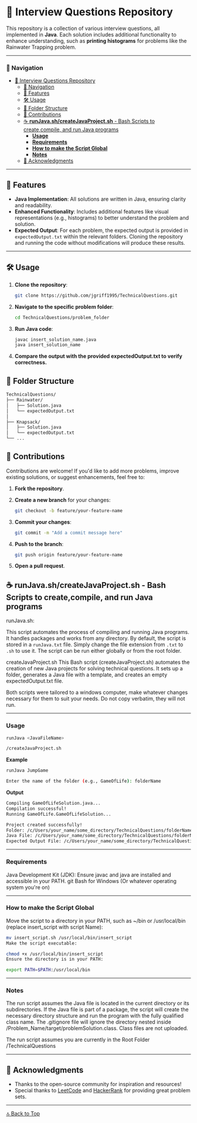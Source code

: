 # 📂 Interview Questions Repository

This repository is a collection of various interview questions, all implemented in **Java**. Each solution includes additional functionality to enhance understanding, such as **printing histograms** for problems like the Rainwater Trapping problem.

---

### 🔗 Navigation
- [📂 Interview Questions Repository](#-interview-questions-repository)
    - [🔗 Navigation](#-navigation)
  - [🚀 Features](#-features)
  - [🛠️ Usage](#️-usage)
  - [📂 Folder Structure](#-folder-structure)
  - [🤝 Contributions](#-contributions)
  - [☕ **runJava.sh/createJavaProject.sh** - Bash Scripts to create,compile, and run Java programs](#-runjavashcreatejavaprojectsh---bash-scripts-to-createcompile-and-run-java-programs)
    - [**Usage**](#usage)
    - [**Requirements**](#requirements)
    - [**How to make the Script Global**](#how-to-make-the-script-global)
    - [**Notes**](#notes)
  - [🙏 Acknowledgments](#-acknowledgments)

---

## 🚀 Features

- **Java Implementation**: All solutions are written in Java, ensuring clarity and readability.
- **Enhanced Functionality**: Includes additional features like visual representations (e.g., histograms) to better understand the problem and solution.
- **Expected Output**: For each problem, the expected output is provided in `expectedOutput.txt` within the relevant folders. Cloning the repository and running the code without modifications will produce these results.

---

## 🛠️ Usage

1. **Clone the repository**:
   ```bash
   git clone https://github.com/jgriff1995/TechnicalQuestions.git
   ```

2. **Navigate to the specific problem folder**:
   ```bash
   cd TechnicalQuestions/problem_folder
   ```
3. **Run Java code**:
   ```bash
   javac insert_solution_name.java
   java insert_solution_name
   ``` 

4. **Compare the output with the provided expectedOutput.txt to verify correctness.**

## 📂 Folder Structure

```bash
TechnicalQuestions/
├── Rainwater/
│   ├── Solution.java
│   └── expectedOutput.txt
│   
├── Knapsack/
│   ├── Solution.java
│   └── expectedOutput.txt
└── ...
```
## 🤝 Contributions

Contributions are welcome! If you'd like to add more problems, improve existing solutions, or suggest enhancements, feel free to:

1. **Fork the repository**.

2. **Create a new branch** for your changes:
   ```bash
   git checkout -b feature/your-feature-name
   ```
3. **Commit your changes**:
   ```bash
   git commit -m "Add a commit message here"
   ```
4. **Push to the branch**:
   ```bash
   git push origin feature/your-feature-name
   ```
5. **Open a pull request**.


## ☕ **runJava.sh/createJavaProject.sh** - Bash Scripts to create,compile, and run Java programs

runJava.sh:

This script automates the process of compiling and running Java programs. It handles packages and works from any directory. By default, the script is stored in a `runJava.txt` file. Simply change the file extension from `.txt` to `.sh` to use it. The script can be run either globally or from the root folder.

createJavaProject.sh
This Bash script (createJavaProject.sh) automates the creation of new Java projects for solving technical questions. It sets up a folder, generates a Java file with a template, and creates an empty expectedOutput.txt file.

Both scripts were tailored to a windows computer, make whatever changes necessary for them to suit your needs. Do not copy verbatim, they will not run.

---

### **Usage**
```bash
runJava <JavaFileName>
```

```bash
/createJavaProject.sh
```

**Example**
```bash
runJava JumpGame
```
```bash
Enter the name of the folder (e.g., GameOfLife): folderName
```

**Output**
```bash
Compiling GameOfLifeSolution.java...
Compilation successful!
Running GameOfLife.GameOfLifeSolution...
```

```bash
Project created successfully!
Folder: /c/Users/your_name/some_directory/TechnicalQuestions/folderName
Java File: /c/Users/your_name/some_directory/TechnicalQuestions/folderName/folderNameSolution.java
Expected Output File: /c/Users/your_name/some_directory/TechnicalQuestions/folderName/expectedOutput.txt
```


---

### **Requirements**

Java Development Kit (JDK): Ensure javac and java are installed and accessible in your PATH.
git Bash for Windows (Or whatever operating system you're on)

---

### **How to make the Script Global**
Move the script to a directory in your PATH, such as ~/bin or /usr/local/bin (replace insert_script with script Name):

```bash
mv insert_script.sh /usr/local/bin/insert_script
Make the script executable:
```

```bash
chmod +x /usr/local/bin/insert_script
Ensure the directory is in your PATH:
```

```bash
export PATH=$PATH:/usr/local/bin
```

---

### **Notes**

The run script assumes the Java file is located in the current directory or its subdirectories.
If the Java file is part of a package, the script will create the necessary directory structure and run the program with the fully qualified class name.
The .gitignore file will ignore the directory nested inside /Problem_Name/target/problemSolution.class. Class files are not uploaded.

The run script assumes you are currently in the Root Folder /TechnicalQuestions

---

## 🙏 Acknowledgments

- Thanks to the open-source community for inspiration and resources!
- Special thanks to [LeetCode](https://leetcode.com/) and [HackerRank](https://www.hackerrank.com/) for providing great problem sets.

---

[🔝 Back to Top](#-interview-questions-repository)